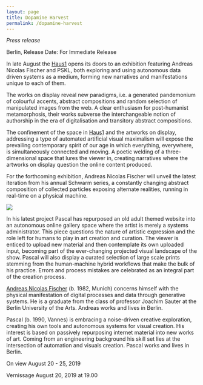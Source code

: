 ```yaml
---
layout: page
title: Dopamine Harvest
permalink: /dopamine-harvest
---
```

_Press release_

Berlin, Release Date: For Immediate Release

In late August the [Haus1](http://www.haus1-berlin.de/) opens its doors to an exhibition featuring Andreas Nicolas Fischer and PSKL, both exploring and using autonomous data driven systems as a medium, forming new narratives and manifestations unique to each of them.

The works on display reveal new paradigms, i.e. a generated pandemonium of colourful accents, abstract compositions and random selection of manipulated images from the web. A clear enthusiasm for post-humanist metamorphosis, their works subverse the interchangeable notion of authorship in the era of digitalisation and transitory abstract compositions.

The confinement of the space in [Haus1](http://www.haus1-berlin.de/) and the artworks on display, addressing a type of automated artificial visual maximalism will expose the prevailing contemporary spirit of our age in which everything, everywhere, is simultaneously connected and moving. A poetic welding of a three-dimensional space that lures the viewer in, creating narratives where the artworks on display question the online content produced.

For the forthcoming exhibition, Andreas Nicolas Fischer will unveil the latest iteration from his annual Schwarm series, a constantly changing abstract composition of collected particles exposing alternate realities, running in real-time on a physical machine.

<img class='post-image' src="http://pascal.cc/assets/pictures/anf.png">

In his latest project Pascal has repurposed an old adult themed website into an autonomous online gallery space where the artist is merely a systems administrator. This piece questions the nature of artistic expression and the role left for humans to play in art creation and curation. The viewer is enticed to upload new material and then contemplate its own uploaded input, becoming part of the ever-changing projected visual landscape of the show. Pascal will also display a curated selection of large scale prints stemming from the human-machine hybrid workflows that make the bulk of his practice. Errors and process mistakes are celebrated as an integral part of the creation process.

[Andreas Nicolas Fischer](https://studioanf.com/) (b. 1982, Munich) concerns himself with the physical manifestation of digital processes and data through generative systems. He is a graduate from the class of professor Joachim Sauter at the Berlin University of the Arts. Andreas works and lives in Berlin.

Pascal (b. 1990, Vannes) is embracing a noise-driven creative exploration, creating his own tools and autonomous systems for visual creation. His interest is based on passively repurposing internet material into new works of art. Coming from an engineering background his skill set lies at the intersection of automation and visuals creation. Pascal works and lives in Berlin.

On view
August 20 - 25, 2019

Vernissage
August 20, 2019 at 19.00
